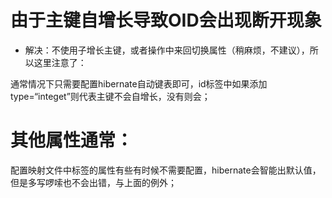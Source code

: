 由于主键自增长导致OID会出现断开现象
=============================
* 解决：不使用子增长主键，或者操作中来回切换属性（稍麻烦，不建议），所以这里注意了：

通常情况下只需要配置hibernate自动键表即可，id标签中如果添加type=“integet”则代表主键不会自增长，没有则会；

其他属性通常：
==========
配置映射文件中标签的属性有些有时候不需要配置，hibernate会智能出默认值，但是多写啰嗦也不会出错，与上面的例外；
